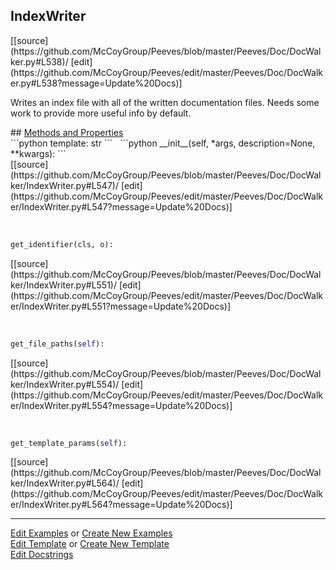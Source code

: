 ## <a id="Peeves.Doc.DocWalker.IndexWriter">IndexWriter</a> 

<div class="docs-source-link" markdown="1">
[[source](https://github.com/McCoyGroup/Peeves/blob/master/Peeves/Doc/DocWalker.py#L538)/
[edit](https://github.com/McCoyGroup/Peeves/edit/master/Peeves/Doc/DocWalker.py#L538?message=Update%20Docs)]
</div>

Writes an index file with all of the
written documentation files.
Needs some work to provide more useful info by default.







<div class="collapsible-section">
 <div class="collapsible-section collapsible-section-header" markdown="1">
## <a class="collapse-link" data-toggle="collapse" href="#methods" markdown="1"> Methods and Properties</a> <a class="float-right" data-toggle="collapse" href="#methods"><i class="fa fa-chevron-down"></i></a>
 </div>
 <div class="collapsible-section collapsible-section-body collapse " id="methods" markdown="1">
 ```python
template: str
```
<a id="Peeves.Doc.DocWalker.IndexWriter.__init__" class="docs-object-method">&nbsp;</a> 
```python
__init__(self, *args, description=None, **kwargs): 
```
<div class="docs-source-link" markdown="1">
[[source](https://github.com/McCoyGroup/Peeves/blob/master/Peeves/Doc/DocWalker/IndexWriter.py#L547)/
[edit](https://github.com/McCoyGroup/Peeves/edit/master/Peeves/Doc/DocWalker/IndexWriter.py#L547?message=Update%20Docs)]
</div>


<a id="Peeves.Doc.DocWalker.IndexWriter.get_identifier" class="docs-object-method">&nbsp;</a> 
```python
get_identifier(cls, o): 
```
<div class="docs-source-link" markdown="1">
[[source](https://github.com/McCoyGroup/Peeves/blob/master/Peeves/Doc/DocWalker/IndexWriter.py#L551)/
[edit](https://github.com/McCoyGroup/Peeves/edit/master/Peeves/Doc/DocWalker/IndexWriter.py#L551?message=Update%20Docs)]
</div>


<a id="Peeves.Doc.DocWalker.IndexWriter.get_file_paths" class="docs-object-method">&nbsp;</a> 
```python
get_file_paths(self): 
```
<div class="docs-source-link" markdown="1">
[[source](https://github.com/McCoyGroup/Peeves/blob/master/Peeves/Doc/DocWalker/IndexWriter.py#L554)/
[edit](https://github.com/McCoyGroup/Peeves/edit/master/Peeves/Doc/DocWalker/IndexWriter.py#L554?message=Update%20Docs)]
</div>


<a id="Peeves.Doc.DocWalker.IndexWriter.get_template_params" class="docs-object-method">&nbsp;</a> 
```python
get_template_params(self): 
```
<div class="docs-source-link" markdown="1">
[[source](https://github.com/McCoyGroup/Peeves/blob/master/Peeves/Doc/DocWalker/IndexWriter.py#L564)/
[edit](https://github.com/McCoyGroup/Peeves/edit/master/Peeves/Doc/DocWalker/IndexWriter.py#L564?message=Update%20Docs)]
</div>
 </div>
</div>











---

[Edit Examples](https://github.com/McCoyGroup/Peeves/edit/gh-pages/ci/examples/Peeves/Doc/DocWalker/IndexWriter.md) or 
[Create New Examples](https://github.com/McCoyGroup/Peeves/new/gh-pages/?filename=ci/examples/Peeves/Doc/DocWalker/IndexWriter.md) <br/>
[Edit Template](https://github.com/McCoyGroup/Peeves/edit/gh-pages/ci/docs/Peeves/Doc/DocWalker/IndexWriter.md) or 
[Create New Template](https://github.com/McCoyGroup/Peeves/new/gh-pages/?filename=ci/docs/templates/Peeves/Doc/DocWalker/IndexWriter.md) <br/>
[Edit Docstrings](https://github.com/McCoyGroup/Peeves/edit/master/Peeves/Doc/DocWalker.py#L538?message=Update%20Docs)